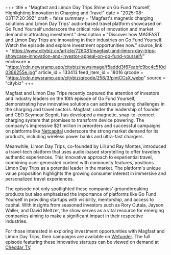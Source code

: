 +++
title = "Magfast and Limon Day Trips Shine on Go Fund Yourself, Highlighting Innovation in Charging and Travel"
date = "2025-08-03T17:20:39Z"
draft = false
summary = "Magfast's magnetic charging solutions and Limon Day Trips' audio-based travel platform showcased on Go Fund Yourself underscore the critical role of innovation and market demand in attracting investment."
description = "Discover how MAGFAST and Limon Day Trips are innovating in their industries on Go Fund Yourself. Watch the episode and explore investment opportunities now."
source_link = "https://www.citybiz.co/article/726081/magfast-and-limon-day-trips-showcase-innovation-and-investor-appeal-on-go-fund-yourself/"
enclosure = "https://cdn.newsramp.app/citybiz/newsimage/f5addd3f67eabfc9bc4c5f0d0386255e.jpg"
article_id = 133413
feed_item_id = 18016
qrcode = "https://cdn.newsramp.app/citybiz/qrcode/258/3/pintCCsX.webp"
source = "citybiz"
+++

<p>Magfast and Limon Day Trips recently captured the attention of investors and industry leaders on the 10th episode of Go Fund Yourself, demonstrating how innovative solutions can address pressing challenges in the charging and travel sectors. Magfast, under the leadership of founder and CEO Seymour Segnit, has developed a magnetic, snap-to-connect charging system that promises to transform device powering. The company's impressive $21 million in preorders and successful campaigns on platforms like <a href='https://netcapital.com' rel='nofollow' target='_blank'>Netcapital</a> underscore the strong market demand for its products, including wireless power banks and ultra-fast chargers.</p><p>Meanwhile, Limon Day Trips, co-founded by Lili and Ray Montes, introduced a travel-tech platform that uses audio-based storytelling to offer travelers authentic experiences. This innovative approach to experiential travel, combining user-generated content with community features, positions Limon Day Trips as a potential leader in the market. The platform's unique value proposition highlights the growing consumer interest in immersive and personalized travel experiences.</p><p>The episode not only spotlighted these companies' groundbreaking products but also emphasized the importance of platforms like Go Fund Yourself in providing startups with visibility, mentorship, and access to capital. With insights from seasoned investors such as Rory Cutaia, Jayson Waller, and David Meltzer, the show serves as a vital resource for emerging companies aiming to make a significant impact in their respective industries.</p><p>For those interested in exploring investment opportunities with Magfast and Limon Day Trips, their campaigns are available on <a href='https://wefunder.com' rel='nofollow' target='_blank'>Wefunder</a>. The full episode featuring these innovative startups can be viewed on demand at <a href='https://cheddar.com' rel='nofollow' target='_blank'>Cheddar TV</a>.</p>